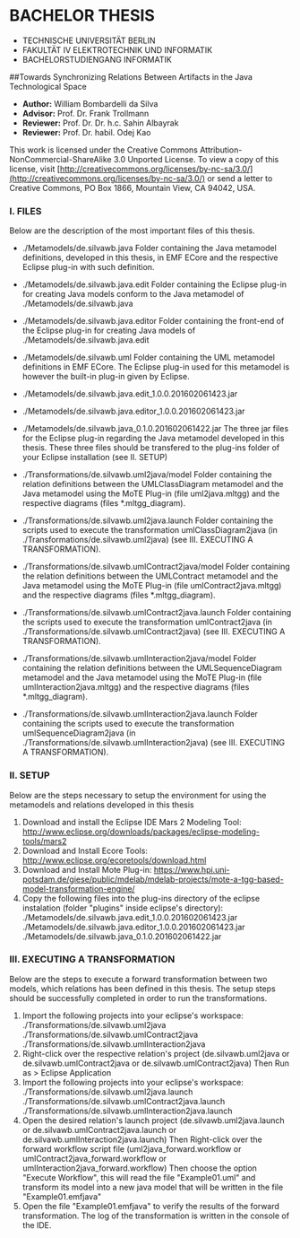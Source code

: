 # BACHELOR THESIS 
- TECHNISCHE UNIVERSITÄT BERLIN
- FAKULTÄT IV ELEKTROTECHNIK UND INFORMATIK
- BACHELORSTUDIENGANG INFORMATIK

##Towards Synchronizing Relations Between Artifacts in the Java Technological Space 

- **Author:**     William Bombardelli da Silva
- **Advisor:**    Prof. Dr. Frank Trollmann
- **Reviewer:**   Prof. Dr. Dr. h.c. Sahin Albayrak
- **Reviewer:**   Prof. Dr. habil. Odej Kao

This work is licensed under the Creative Commons 
Attribution-NonCommercial-ShareAlike 3.0 Unported License.
To view a copy of this license, visit 
[http://creativecommons.org/licenses/by-nc-sa/3.0/](http://creativecommons.org/licenses/by-nc-sa/3.0/) or send a letter
to Creative Commons, PO Box 1866, Mountain View, CA 94042, USA.

### I. FILES
Below are the description of the most important files of this thesis.

- ./Metamodels/de.silvawb.java
    Folder containing the Java metamodel definitions, developed in this thesis, in EMF ECore and the respective Eclipse plug-in with such definition.

- ./Metamodels/de.silvawb.java.edit
    Folder containing the Eclipse plug-in for creating Java models conform to the Java metamodel of ./Metamodels/de.silvawb.java

- ./Metamodels/de.silvawb.java.editor
    Folder containing the front-end of the Eclipse plug-in for creating Java models of ./Metamodels/de.silvawb.java.edit

- ./Metamodels/de.silvawb.uml
    Folder containing the UML metamodel definitions in EMF ECore. The Eclipse plug-in used for this metamodel is however the built-in plug-in given by Eclipse.

- ./Metamodels/de.silvawb.java.edit_1.0.0.201602061423.jar
- ./Metamodels/de.silvawb.java.editor_1.0.0.201602061423.jar
- ./Metamodels/de.silvawb.java_0.1.0.201602061422.jar
    The three jar files for the Eclipse plug-in regarding the Java metamodel developed in this thesis. These three files should be transfered to the plug-ins folder of your Eclipse installation (see II. SETUP)
    
- ./Transformations/de.silvawb.uml2java/model
    Folder containing the relation definitions between the UMLClassDiagram metamodel and the Java metamodel using the MoTE Plug-in (file uml2java.mltgg) and the respective diagrams (files *.mltgg_diagram).

- ./Transformations/de.silvawb.uml2java.launch
    Folder containing the scripts used to execute the transformation umlClassDiagram2java (in ./Transformations/de.silvawb.uml2java) (see III. EXECUTING A TRANSFORMATION).
    
- ./Transformations/de.silvawb.umlContract2java/model
    Folder containing the relation definitions between the UMLContract metamodel and the Java metamodel using the MoTE Plug-in (file umlContract2java.mltgg) and the respective diagrams (files *.mltgg_diagram).

- ./Transformations/de.silvawb.umlContract2java.launch
    Folder containing the scripts used to execute the transformation umlContract2java (in ./Transformations/de.silvawb.umlContract2java) (see III. EXECUTING A TRANSFORMATION).

- ./Transformations/de.silvawb.umlInteraction2java/model
    Folder containing the relation definitions between the UMLSequenceDiagram metamodel and the Java metamodel using the MoTE Plug-in (file umlInteraction2java.mltgg) and the respective diagrams (files *.mltgg_diagram).

- ./Transformations/de.silvawb.umlInteraction2java.launch
    Folder containing the scripts used to execute the transformation umlSequenceDiagram2java (in ./Transformations/de.silvawb.umlInteraction2java) (see III. EXECUTING A TRANSFORMATION).

### II. SETUP
Below are the steps necessary to setup the environment for using the metamodels and relations developed in this thesis

1. Download and install the Eclipse IDE Mars 2 Modeling Tool: http://www.eclipse.org/downloads/packages/eclipse-modeling-tools/mars2
2. Download and Install Ecore Tools: http://www.eclipse.org/ecoretools/download.html
3. Download and Install Mote Plug-in: https://www.hpi.uni-potsdam.de/giese/public/mdelab/mdelab-projects/mote-a-tgg-based-model-transformation-engine/
4. Copy the following files into the plug-ins directory of the eclipse instalation (folder "plugins" inside eclipse's directory):
    ./Metamodels/de.silvawb.java.edit_1.0.0.201602061423.jar
    ./Metamodels/de.silvawb.java.editor_1.0.0.201602061423.jar
    ./Metamodels/de.silvawb.java_0.1.0.201602061422.jar

### III. EXECUTING A TRANSFORMATION ##################
Below are the steps to execute a forward transformation between two models, which relations has been defined in this thesis. The setup steps should be successfully completed in order to run the transformations.

1. Import the following projects into your eclipse's workspace:
    ./Transformations/de.silvawb.uml2java
    ./Transformations/de.silvawb.umlContract2java
    ./Transformations/de.silvawb.umlInteraction2java
2. Right-click over the respective relation's project (de.silvawb.uml2java or de.silvawb.umlContract2java or de.silvawb.umlContract2java)
    Then Run as > Eclipse Application
3. Import the following projects into your eclipse's workspace:
    ./Transformations/de.silvawb.uml2java.launch
    ./Transformations/de.silvawb.umlContract2java.launch
    ./Transformations/de.silvawb.umlInteraction2java.launch
4. Open the desired relation's launch project (de.silvawb.uml2java.launch or de.silvawb.umlContract2java.launch or de.silvawb.umlInteraction2java.launch)
    Then Right-click over the forward workflow script file (uml2java_forward.workflow or umlContract2java_forward.workflow or umlInteraction2java_forward.workflow)
    Then choose the option "Execute Workflow", this will read the file "Example01.uml" and transform its model into a new java model that will be written in the file "Example01.emfjava"
5. Open the file "Example01.emfjava" to verify the results of the forward transformation. The log of the transformation is written in the console of the IDE.


